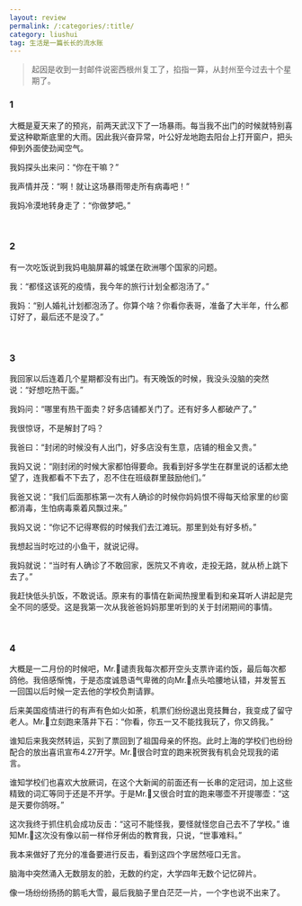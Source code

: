 ```yaml
---
layout: review
permalink: /:categories/:title/
category: liushui
tag: 生活是一篇长长的流水账
---
```




> 起因是收到一封邮件说密西根州复工了，掐指一算，从封州至今过去十个星期了。



### 1

大概是夏天来了的预兆，前两天武汉下了一场暴雨。每当我不出门的时候就特别喜爱这种歇斯底里的大雨。因此我兴奋异常，叶公好龙地跑去阳台上打开窗户，把头伸到外面使劲闻空气。

我妈探头出来问：“你在干嘛？”

我声情并茂：“啊！就让这场暴雨带走所有病毒吧！”

我妈冷漠地转身走了：“你做梦吧。”

<br>

### 2

有一次吃饭说到我妈电脑屏幕的城堡在欧洲哪个国家的问题。

我：“都怪这该死的疫情，我今年的旅行计划全都泡汤了。”

我妈：“别人婚礼计划都泡汤了。你算个啥？你看你表哥，准备了大半年，什么都订好了，最后还不是没了。”

<br>

### 3

我回家以后连着几个星期都没有出门。有天晚饭的时候，我没头没脑的突然说：“好想吃热干面。”

我妈问：“哪里有热干面卖？好多店铺都关门了。还有好多人都破产了。”

我很惊讶，不是解封了吗？

我爸曰：“封闭的时候没有人出门，好多店没有生意，店铺的租金又贵。”

我妈又说：“刚封闭的时候大家都怕得要命。我看到好多学生在群里说的话都太绝望了，连我都看不下去了，忍不住在班级群里鼓励他们。”

我爸又说：“我们后面那栋第一次有人确诊的时候你妈妈恨不得每天给家里的纱窗都消毒，生怕病毒乘着风飘过来。”

我妈又说：“你记不记得寒假的时候我们去江滩玩。那里到处有好多桥。”

我想起当时吃过的小鱼干，就说记得。

我妈就说：“当时有人确诊了不敢回家，医院又不肯收，走投无路，就从桥上跳下去了。”

我赶快低头扒饭，不敢说话。原来有的事情在新闻热搜里看到和亲耳听人讲起是完全不同的感受。这是我第一次从我爸爸妈妈那里听到的关于封闭期间的事情。

<br>

### 4

大概是一二月份的时候吧，Mr.🐻谴责我每次都开空头支票许诺约饭，最后每次都鸽他。我倍感惭愧，于是态度诚恳语气卑微的向Mr.🐻点头哈腰地认错，并发誓五一回国以后时候一定去他的学校负荆请罪。

后来美国疫情进行的有声有色如火如荼，机票们纷纷退出竞技舞台，我变成了留守老人。Mr.🐻立刻跑来落井下石：“你看，你五一又不能找我玩了，你又鸽我。”

谁知后来我突然转运，买到了票回到了祖国母亲的怀抱。此时上海的学校们也纷纷配合的放出喜讯宣布4.27开学。Mr.🐻很合时宜的跑来祝贺我有机会兑现我的诺言。

谁知学校们也喜欢大放厥词，在这个大新闻的前面还有一长串的定冠词，加上这些精致的词汇等同于还是不开学。于是Mr.🐻又很合时宜的跑来哪壶不开提哪壶：“这是天要你鸽呀。”

这次我终于抓住机会成功反击：“这可不能怪我，要怪就怪您自己去不了学校。”
谁知Mr.🐻这次没有像以前一样伶牙俐齿的教育我，只说，“世事难料。”

我本来做好了充分的准备要进行反击，看到这四个字居然哑口无言。

脑海中突然涌入无数朋友的脸，无数的约定，大学四年无数个记忆碎片。

像一场纷纷扬扬的鹅毛大雪，最后我脑子里白茫茫一片，一个字也说不出来了。

